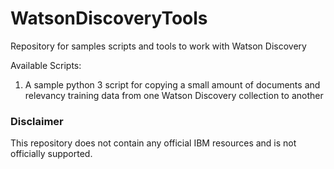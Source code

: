 # WatsonDiscoveryTools
Repository for samples scripts and tools to work with Watson Discovery 

Available Scripts:

1) A sample python 3 script for copying a small amount of documents and relevancy training data from one Watson Discovery collection to another

### Disclaimer
This repository does not contain any official IBM resources and is not officially supported.

